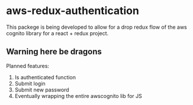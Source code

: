 # aws-redux-authentication

This packege is being developed to allow for a drop redux flow of the 
aws cognito library for a react + redux project.


## Warning here be dragons
Planned features:
1. Is authenticated function
1. Submit login
1. Submit new password
1. Eventually wrapping the entire awscognito lib for JS

